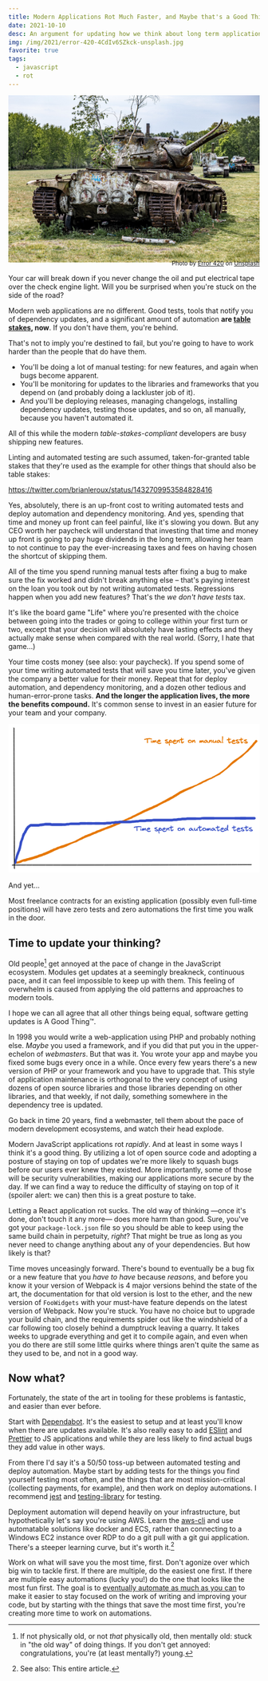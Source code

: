 ```yaml
---
title: Modern Applications Rot Much Faster, and Maybe that's a Good Thing
date: 2021-10-10
desc: An argument for updating how we think about long term application maintenance as compared to how we think about application development. Modernizing the latter without the former can have agonizing consequences.
img: /img/2021/error-420-4CdIv6SZkck-unsplash.jpg
favorite: true
tags:
  - javascript
  - rot
---
```


![An abandoned tank](/img/2021/error-420-4CdIv6SZkck-unsplash.jpg)

<div style="text-align:right; margin-top: -25px"><small>Photo by <a href="https://unsplash.com/@error420?utm_source=unsplash&utm_medium=referral&utm_content=creditCopyText">Error 420</a> on <a href="https://unsplash.com/s/photos/rotten?utm_source=unsplash&utm_medium=referral&utm_content=creditCopyText">Unsplash</a></small></div>

Your car will break down if you never change the oil and put electrical tape over the check engine light. Will you be surprised when you're stuck on the side of the road?

Modern web applications are no different. Good tests, tools that notify you of dependency updates, and a significant amount of automation **are [table stakes][], now**. If you don't have them, you're behind.

That's not to imply you're destined to fail, but you're going to have to work harder than the people that do have them.

- You'll be doing a lot of manual testing: for new features, and again when bugs become apparent.
- You'll be monitoring for updates to the libraries and frameworks that you depend on (and probably doing a lackluster job of it).
- And you'll be deploying releases, managing changelogs, installing dependency updates, testing those updates, and so on, all manually, because you haven't automated it.

All of this while the modern _table-stakes-compliant_ developers are busy shipping new features.

Linting and automated testing are such assumed, taken-for-granted table stakes that they're used as the example for other things that should also be table stakes:

https://twitter.com/brianleroux/status/1432709953584828416

Yes, absolutely, there is an up-front cost to writing automated tests and deploy automation and dependency monitoring. And yes, spending that time and money up front can feel painful, like it's slowing you down. But any CEO worth her paycheck will understand that investing that time and money up front is going to pay huge dividends in the long term, allowing her team to not continue to pay the ever-increasing taxes and fees on having chosen the shortcut of skipping them.

All of the time you spend running manual tests after fixing a bug to make sure the fix worked and didn't break anything else &ndash; that's paying interest on the loan you took out by not writing automated tests. Regressions happen when you add new features? That's the _we don't have tests_ tax.

It's like the board game "Life" where you're presented with the choice between going into the trades or going to college within your first turn or two, except that your decision will absolutely have lasting effects and they actually make sense when compared with the real world. (Sorry, I hate that game...)

Your time costs money (see also: your paycheck). If you spend some of your time writing automated tests that will save you time later, you've given the company a better value for their money. Repeat that for deploy automation, and dependency monitoring, and a dozen other tedious and human-error-prone tasks. **And the longer the application lives, the more the benefits compound.** It's common sense to invest in an easier future for your team and your company.

![Chart showing contrasting cumulative time spent on automated tests vs. cumulative time spent manual testing](/img/2021/automated-testing.png)

And yet...

Most freelance contracts for an existing application (possibly even full-time positions) will have zero tests and zero automations the first time you walk in the door.

## Time to update your thinking?

Old people[^1] get annoyed at the pace of change in the JavaScript ecosystem. Modules get updates at a seemingly breakneck, continuous pace, and it can feel impossible to keep up with them. This feeling of overwhelm is caused from applying the old patterns and approaches to modern tools.

I hope we can all agree that all other things being equal, software getting updates is A Good Thing™.

In 1998 you would write a web-application using PHP and probably nothing else. _Maybe_ you used a framework, and if you did that put you in the upper-echelon of _webmasters_. But that was it. You wrote your app and maybe you fixed some bugs every once in a while. Once every few years there's a new version of PHP or your framework and you have to upgrade that. This style of application maintenance is orthogonal to the very concept of using dozens of open source libraries and those libraries depending on other libraries, and that weekly, if not daily, something somewhere in the dependency tree is updated.

Go back in time 20 years, find a webmaster, tell them about the pace of modern development ecosystems, and watch their head explode.

Modern JavaScript applications rot _rapidly_. And at least in some ways I think it's a good thing. By utilizing a lot of open source code and adopting a posture of staying on top of updates we're more likely to squash bugs before our users ever knew they existed. More importantly, some of those will be security vulnerabilities, making our applications more secure by the day. If we can find a way to reduce the difficulty of staying on top of it (spoiler alert: we can) then this is a great posture to take.

Letting a React application rot sucks. The old way of thinking &mdash;once it's done, don't touch it any more&mdash; does more harm than good. Sure, you've got your `package-lock.json` file so you should be able to keep using the same build chain in perpetuity, _right_? That might be true as long as you never need to change anything about any of your dependencies. But how likely is that?

Time moves unceasingly forward. There's bound to eventually be a bug fix or a new feature that you _have to have_ because _reasons_, and before you know it your version of Webpack is 4 major versions behind the state of the art, the documentation for that old version is lost to the ether, and the new version of `FooWidgets` with your must-have feature depends on the latest version of Webpack. Now you're stuck. You have no choice but to upgrade your build chain, and the requirements spider out like the windshield of a car following too closely behind a dumptruck leaving a quarry. It takes weeks to upgrade everything and get it to compile again, and even when you do there are still some little quirks where things aren't quite the same as they used to be, and not in a good way.

## Now what?

Fortunately, the state of the art in tooling for these problems is fantastic, and easier than ever before.

Start with [Dependabot][dependabot]. It's the easiest to setup and at least you'll know when there are updates available. It's also really easy to add [ESlint][] and [Prettier][] to JS applications and while they are less likely to find actual bugs they add value in other ways.

From there I'd say it's a 50/50 toss-up between automated testing and deploy automation. Maybe start by adding tests for the things you find yourself testing most often, and the things that are most mission-critical (collecting payments, for example), and then work on deploy automations. I recommend [jest][] and [testing-library][] for testing.

Deployment automation will depend heavily on your infrastructure, but hypothetically let's say you're using AWS. Learn the [aws-cli][] and use automatable solutions like docker and ECS, rather than connecting to a Windows EC2 instance over RDP to do a git pull with a git gui application. There's a steeper learning curve, but it's worth it.[^2]

Work on what will save you the most time, first. Don't agonize over which big win to tackle first. If there are multiple, do the easiest one first. If there are multiple easy automations (lucky you!) do the one that looks like the most fun first. The goal is to [eventually automate as much as you can][kcd-automation] to make it easier to stay focused on the work of writing and improving your code, but by starting with the things that save the most time first, you're creating more time to work on automations.

[^1]: If not physically old, or not _that_ physically old, then mentally old: stuck in "the old way" of doing things. If you don't get annoyed: congratulations, you're (at least mentally?) young.
[^2]: See also: This entire article.

[table stakes]: https://brandmarketingblog.com/articles/branding-definitions/table-stakes-business/
[dependabot]: https://docs.github.com/en/code-security/supply-chain-security/keeping-your-dependencies-updated-automatically/enabling-and-disabling-version-updates#enabling-dependabot-version-updates
[jest]: https://jestjs.io/
[testing-library]: https://testing-library.com/
[eslint]: https://eslint.org/
[prettier]: https://prettier.io/
[aws-cli]: https://aws.amazon.com/cli/
[kcd-automation]: https://kentcdodds.com/blog/automation
